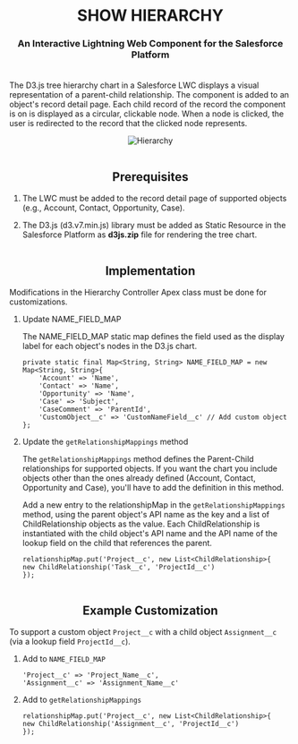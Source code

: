 <div align="center">
	<img
	width="50">
	<h1>SHOW HIERARCHY</h1>
</div>

<h3 align="center">
	An Interactive Lightning Web Component for the Salesforce Platform<br><br>
</h3>

The D3.js tree hierarchy chart in a Salesforce LWC displays a visual representation of a parent-child relationship. The component is added to an object's record detail page. Each child record of the record the component is on is displayed as a circular, clickable node. When a node is clicked, the user is redirected to the record that the clicked node represents.

<p align="center">
  <img alt="Hierarchy" src="images/appDemo.gif">
</p>


<div align="center">
	<img
	width="50">
	<h2>Prerequisites</h2>
</div>

1. The LWC must be added to the record detail page of supported objects (e.g., Account, Contact, Opportunity, Case).

2. The D3.js (d3.v7.min.js) library must be added as Static Resource in the Salesforce Platform as **d3js.zip** file for rendering the tree chart.

<div align="center">
	<img
	width="50">
	<h2>Implementation</h2>
</div>

Modifications in the Hierarchy Controller Apex class must be done for customizations. 

1. Update NAME_FIELD_MAP

    The NAME_FIELD_MAP static map defines the field used as the display label for each object's nodes in the D3.js chart.

    ```apex
    private static final Map<String, String> NAME_FIELD_MAP = new Map<String, String>{
        'Account' => 'Name',
        'Contact' => 'Name',
        'Opportunity' => 'Name',
        'Case' => 'Subject',
        'CaseComment' => 'ParentId',
        'CustomObject__c' => 'CustomNameField__c' // Add custom object
    };
    ```
    
2. Update the `getRelationshipMappings` method

    The `getRelationshipMappings` method defines the Parent-Child relationships for supported objects. If you want the chart you include objects other than the ones already defined (Account, Contact, Opportunity and Case), you'll have to add the definition in this method.

    Add a new entry to the relationshipMap in the `getRelationshipMappings` method, using the parent object's API name as the key and a list of ChildRelationship objects as the value. Each ChildRelationship is instantiated with the child object's API name and the API name of the lookup field on the child that references the parent.

    ```apex
    relationshipMap.put('Project__c', new List<ChildRelationship>{
    new ChildRelationship('Task__c', 'ProjectId__c')
    });
    ```

<div align="center">
	<img
	width="50">
	<h2>Example Customization</h2>
</div>


To support a custom object `Project__c` with a child object `Assignment__c` (via a lookup field `ProjectId__c`).

1. Add to `NAME_FIELD_MAP`
    
    ```apex
    'Project__c' => 'Project_Name__c',
    'Assignment__c' => 'Assignment_Name__c'
    ```
2. Add to `getRelationshipMappings`

    ```apex
    relationshipMap.put('Project__c', new List<ChildRelationship>{
    new ChildRelationship('Assignment__c', 'ProjectId__c')
    });
    ```


